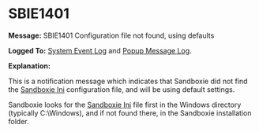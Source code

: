# SBIE1401

**Message:** SBIE1401 Configuration file not found, using defaults

**Logged To:** [System Event Log](SystemEventLog.md) and [Popup Message Log](PopupMessageLog.md).

**Explanation:**

This is a notification message which indicates that Sandboxie did not find the [Sandboxie Ini](SandboxieIni.md) configuration file, and will be using default settings.

Sandboxie looks for the [Sandboxie Ini](SandboxieIni.md) file first in the Windows directory (typically C:\Windows), and if not found there, in the Sandboxie installation folder.
